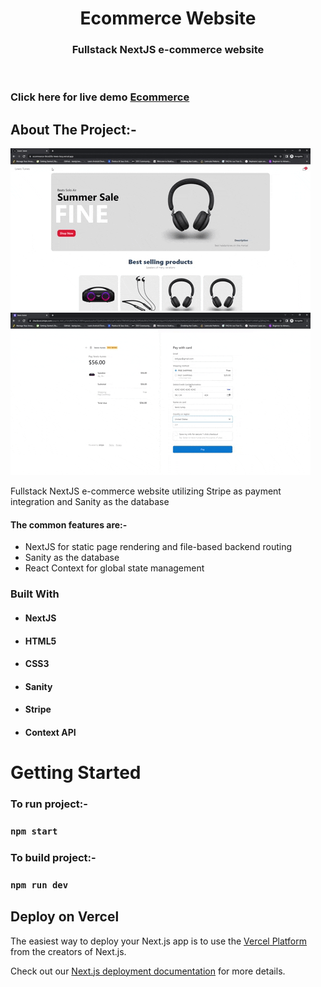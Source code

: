 
<!-- PROJECT LOGO -->
<p align="center">

  <h1 align="center">Ecommerce Website</h1>

  <h3 align="center">
   Fullstack NextJS e-commerce website
  </h3>
 <br />
 
 ### Click here for live demo   <a href="https://ecommerce-lewis-boy.vercel.app/">Ecommerce</a>

</p>

<!-- ABOUT THE PROJECT -->

## About The Project:-

![Home page](https://github.com/lewis-boy/ecommerce/blob/main/public/ecommerce1.gif "ecommerce run-down")
![Home page](https://github.com/lewis-boy/ecommerce/blob/main/public/ecommerce2.gif "ecommerce run-down")

Fullstack NextJS e-commerce website utilizing Stripe as payment integration and Sanity as the database

#### The common features are:-

- NextJS for static page rendering and file-based backend routing
- Sanity as the database
- React Context for global state management

### Built With

- #### NextJS
- #### HTML5
- #### CSS3
- #### Sanity
- #### Stripe
- #### Context API


<!-- GETTING STARTED -->

# Getting Started

### To run project:-

### `npm start`

### To build project:-

### `npm run dev`

## Deploy on Vercel

The easiest way to deploy your Next.js app is to use the [Vercel Platform](https://vercel.com/new?utm_medium=default-template&filter=next.js&utm_source=create-next-app&utm_campaign=create-next-app-readme) from the creators of Next.js.

Check out our [Next.js deployment documentation](https://nextjs.org/docs/deployment) for more details.
